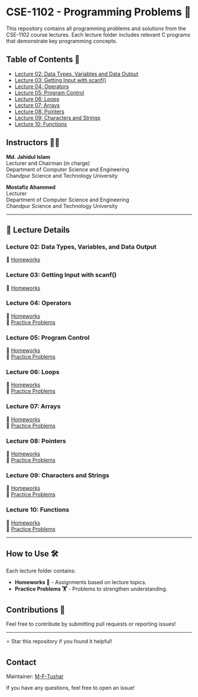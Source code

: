 # CSE-1102 - Programming Problems 📘

This repository contains all programming problems and solutions from the CSE-1102 course lectures. Each lecture folder includes relevant C programs that demonstrate key programming concepts.

## Table of Contents 📜
- [Lecture 02: Data Types, Variables and Data Output](https://github.com/M-F-Tushar/CSE-1102/tree/main/Lecture_02%3A%20Data%20Types%2C%20Variables%20and%20Data%20Output)
- [Lecture 03: Getting Input with scanf()](#lecture-03-getting-input-with-scanf)
- [Lecture 04: Operators](#lecture-04-operators)
- [Lecture 05: Program Control](#lecture-05-program-control)
- [Lecture 06: Loops](#lecture-06-loops)
- [Lecture 07: Arrays](#lecture-07-arrays)
- [Lecture 08: Pointers](#lecture-08-pointers)
- [Lecture 09: Characters and Strings](#lecture-09-characters-and-strings)
- [Lecture 10: Functions](https://github.com/M-F-Tushar/CSE-1102/tree/main/Lecture_10-Functions)

## Instructors 👨‍🏫

**Md. Jahidul Islam**  
Lecturer and Chairman (in charge)  
Department of Computer Science and Engineering  
Chandpur Science and Technology University  

**Mostafiz Ahammed**  
Lecturer  
Department of Computer Science and Engineering  
Chandpur Science and Technology University 

---

## 📘 Lecture Details

### Lecture 02: Data Types, Variables, and Data Output
📂 [Homeworks](Lecture_02-Data_Types_Variables_and_Data_Output/Homeworks/)  

### Lecture 03: Getting Input with scanf()
📂 [Homeworks](Lecture_03-Getting_Input_with_scanf/Home_works/)  

### Lecture 04: Operators
📂 [Homeworks](Lecture_04-Operators/Home_Works/)  
📂 [Practice Problems](Lecture_04-Operators/Practice_Problems/)

### Lecture 05: Program Control
📂 [Homeworks](Lecture_05-Program_Control/Home_Works/)  
📂 [Practice Problems](Lecture_05-Program_Control/Practice_Problems/)

### Lecture 06: Loops
📂 [Homeworks](Lecture_06-Loops/Home_Works/)  
📂 [Practice Problems](Lecture_06-Loops/Practice_Problems/)

### Lecture 07: Arrays
📂 [Homeworks](Lecture_07-Arrays/Home_Works/)  
📂 [Practice Problems](Lecture_07-Arrays/Practice_Problems/)

### Lecture 08: Pointers
📂 [Homeworks](Lecture_08-Pointers/Home_Works/)  
📂 [Practice Problems](Lecture_08-Pointers/Practice_Problems/)

### Lecture 09: Characters and Strings
📂 [Homeworks](Lecture_09-Characters_and_Strings/Home_Works/)  
📂 [Practice Problems](Lecture_09-Characters_and_Strings/Practice_Problems/)

### Lecture 10: Functions
📂 [Homeworks](Lecture_10-Functions/Home_Works/)  
📂 [Practice Problems](Lecture_10-Functions/Practice_Problems/)

---

## How to Use 🛠️
Each lecture folder contains:
- **Homeworks 📑** - Assignments based on lecture topics.
- **Practice Problems 🏋️** - Problems to strengthen understanding.

## Contributions 🤝
Feel free to contribute by submitting pull requests or reporting issues!

---
⭐ Star this repository if you found it helpful!


## Contact
Maintainer: [M-F-Tushar](https://github.com/M-F-Tushar)

If you have any questions, feel free to open an issue!

